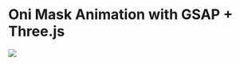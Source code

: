 # Oni Mask Animation with GSAP + Three.js

<img align="center" src="threeBase/frontend/static/source/OniMaskAnim.gif" />
